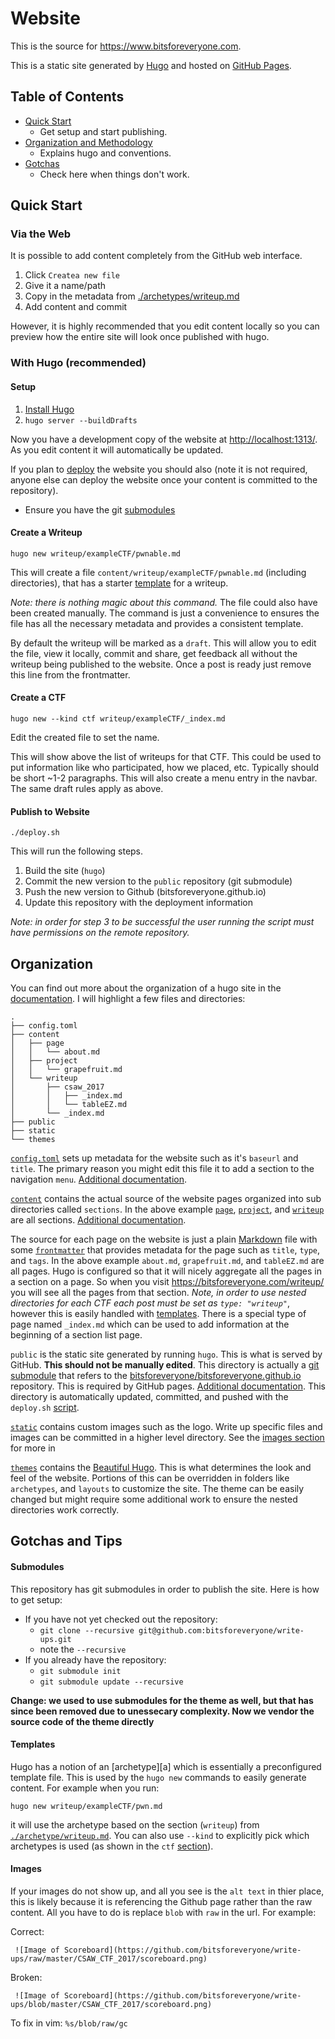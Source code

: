# Website

This is the source for <https://www.bitsforeveryone.com>.

This is a static site generated by [Hugo][h] and hosted on [GitHub Pages][g].

[g]:https://pages.github.com/
[h]:https://gohugo.io/

## Table of Contents
- [Quick Start](#quick-start)
  - Get setup and start publishing.
- [Organization and Methodology](#organization)
  - Explains hugo and conventions.
- [Gotchas](#gotchas-and-tips)
  - Check here when things don't work.

## Quick Start

### Via the Web

It is possible to add content completely from the GitHub web interface.

1. Click `Createa new file`
2. Give it a name/path
3. Copy in the metadata from [./archetypes/writeup.md][wa]
4. Add content and commit

However, it is highly recommended that you edit content locally so you can
preview how the entire site will look once published with hugo.

### With Hugo (recommended)

#### Setup
1. [Install Hugo](https://gohugo.io/getting-started/installing/#quick-install)
2. `hugo server --buildDrafts`

Now you have a development copy of the website at <http://localhost:1313/>. As
you edit content it will automatically be updated.

If you plan to [deploy](#publish-to-website) the website you should also (note
it is not required, anyone else can deploy the website once your content is
committed to the repository).

- Ensure you have the git [submodules](#submodules)

#### Create a Writeup

```
hugo new writeup/exampleCTF/pwnable.md
```

This will create a file `content/writeup/exampleCTF/pwnable.md` (including
directories), that has a starter [template][tt] for a writeup.

*Note: there is nothing magic about this command.* The file could also have been
created manually. The command is just a convenience to ensures the file has all
the necessary metadata and provides a consistent template.

By default the writeup will be marked as a `draft`. This will allow you to edit
the file, view it locally, commit and share, get feedback all without the
writeup being published to the website. Once a post is ready just remove this
line from the frontmatter.

#### Create a CTF

```
hugo new --kind ctf writeup/exampleCTF/_index.md
```

Edit the created file to set the name.

This will show above the list of writeups for that CTF. This could be used to
put information like who participated, how we placed, etc. Typically should be
short ~1-2 paragraphs. This will also create a menu entry in the navbar. The
same draft rules apply as above.

#### Publish to Website

`./deploy.sh`

This will run the following steps.

1. Build the site (`hugo`)
2. Commit the new version to the `public` repository (git submodule)
3. Push the new version to Github (bitsforeveryone.github.io)
4. Update this repository with the deployment information

*Note: in order for step 3 to be successful the user running the script must have
permissions on the remote repository.*

## Organization

You can find out more about the organization of a hugo site in the
[documentation][dir]. I will highlight a few files and directories:

[dir]:https://gohugo.io/getting-started/directory-structure/

```
.
├── config.toml 
├── content
│   ├── page
│   │   └── about.md
│   ├── project
│   │   └── grapefruit.md
│   └── writeup
│       ├── csaw_2017
│       │   ├── _index.md
│       │   └── tableEZ.md
│       └── _index.md
├── public
├── static
└── themes
```

[`config.toml`](./config.toml) sets up metadata for the website such as it's
`baseurl` and `title`.  The primary reason you might edit this file it to add a
section to the navigation `menu`. [Additional documentation][conf].

[conf]:https://gohugo.io/getting-started/configuration/

[`content`](./content) contains the actual source of the website pages organized
into sub directories called `sections`. In the above example  [`page`][page],
[`project`][proj], and [`writeup`][w] are all sections. [Additional
documentation][cont].

[page]:./content/page
[proj]:./content/project
[w]:./content/writeup
[cont]:https://gohugo.io/getting-started/directory-structure/

The source for each page on the website is just a plain [Markdown][md] file with
some [`frontmatter`][front] that provides metadata for the page such as `title`,
`type`, and `tags`. In the above example `about.md`, `grapefruit.md`, and
`tableEZ.md` are all pages. Hugo is configured so that it will nicely aggregate
all the pages in a section on a page. So when you visit
<https://bitsforeveryone.com/writeup/> you will see all the pages from that
section. *Note, in order to use nested directories for each CTF each post must
be set as `type: "writeup"`*, however this is easily handled with
[templates][tt].  There is a special type of page named `_index.md` which can be
used to add information at the beginning of a section list page.


[md]:https://github.com/adam-p/markdown-here/wiki/Markdown-Cheatsheet
[front]:https://gohugo.io/content-management/front-matter#readout
[tt]:#templates

`public` is the static site generated by running `hugo`. This is what is
served by GitHub.  **This should not be manually edited**. This directory is
actually a [git submodule][gsm] that refers to the
[bitsforeveryone/bitsforeveryone.github.io][io] repository. This is required by
GitHub pages. [Additional documentation][ghp]. This directory is automatically
updated, committed, and pushed with the `deploy.sh` [script](#publish-to-website).

[io]:https://github.com/bitsforeveryone/bitsforeveryone.github.io
[ghp]:https://gohugo.io/hosting-and-deployment/hosting-on-github/#host-github-user-or-organization-pages
[gsm]:https://git-scm.com/book/en/v2/Git-Tools-Submodules

[`static`](./static) contains custom images such as the logo.  Write up specific
files and images can be committed in a higher level directory. See the [images
section](#images) for more in

[`themes`](./themes) contains the [Beautiful Hugo][bh].  This is what determines
the look and feel of the website. Portions of this can be overridden in folders
like `archetypes`, and `layouts` to customize the site.  The theme can be easily
changed but might require some additional work to ensure the nested directories
work correctly.

[bh]:https://github.com/halogenica/beautifulhugo

## Gotchas and Tips

#### Submodules

This repository has git submodules  in order to publish the site. Here is how to
get setup:

- If you have not yet checked out the repository:
  - `git clone --recursive git@github.com:bitsforeveryone/write-ups.git`
  - note the `--recursive`
- If you already have the repository:
  - `git submodule init`
  - `git submodule update --recursive`

**Change: we used to use submodules for the theme as well, but that has since
been removed due to unessecary complexity. Now we vendor the source code of the
theme directly**

#### Templates

Hugo has a notion of an [archetype][a] which is essentially a preconfigured
template file. This is used by the `hugo new` commands to easily generate
content.  For example when you run:

```
hugo new writeup/exampleCTF/pwn.md
```
it will use the archetype based on the section (`writeup`) from
[`./archetype/writeup.md`][wa]. You can also use `--kind` to explicitly pick
which archetypes is used (as shown in the `ctf` [section](#create-a-ctf)).

[arch]:https://gohugo.io/content-management/archetypes/
[wa]:./archetypes/writeup.md

#### Images
If your images do not show up, and all you see is the `alt text` in thier place,
this is likely because it is referencing the Github page rather than the raw
content. All you have to do is replace `blob` with `raw` in the url. For
example:

Correct:
```
 ![Image of Scoreboard](https://github.com/bitsforeveryone/write-ups/raw/master/CSAW_CTF_2017/scoreboard.png)
```

Broken:
```
 ![Image of Scoreboard](https://github.com/bitsforeveryone/write-ups/blob/master/CSAW_CTF_2017/scoreboard.png)
```

To fix in vim: `%s/blob/raw/gc`
